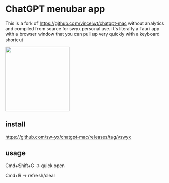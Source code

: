 # ChatGPT menubar app

This is a fork of https://github.com/vincelwt/chatgpt-mac without analytics and compiled from source for swyx personal use. it's literally a Tauri app with a browser window that you can pull up very quickly with a keyboard shortcut

<img src="https://user-images.githubusercontent.com/6764957/234651878-678a1853-054a-428c-8c05-937b68973c0e.png" width=200 />


## install

https://github.com/sw-yx/chatgpt-mac/releases/tag/vswyx

## usage

Cmd+Shift+G -> quick open

Cmd+R -> refresh/clear
